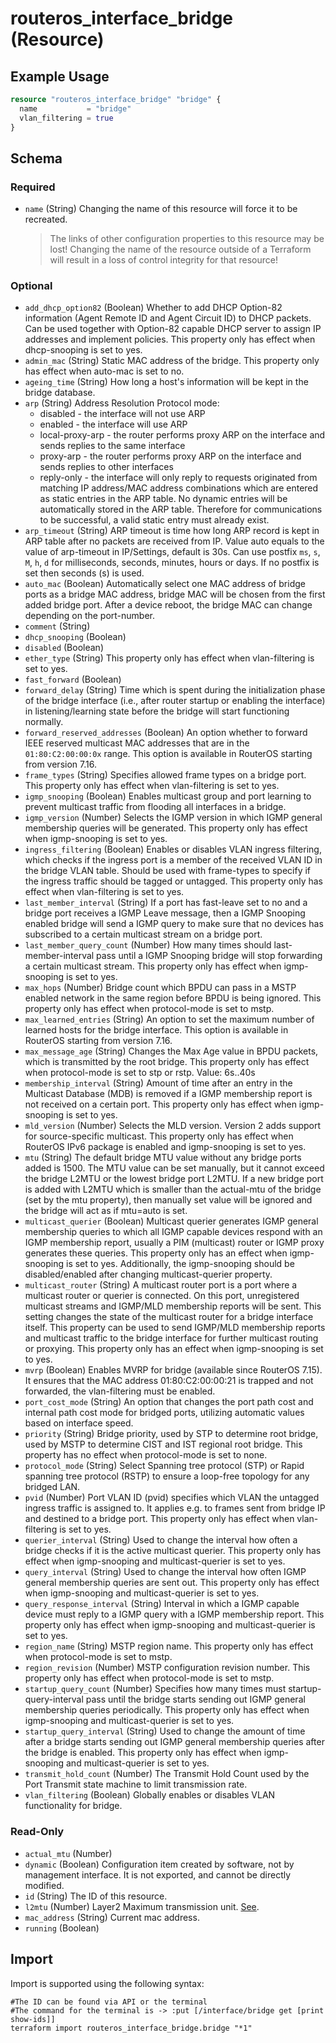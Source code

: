 # routeros_interface_bridge (Resource)


## Example Usage
```terraform
resource "routeros_interface_bridge" "bridge" {
  name           = "bridge"
  vlan_filtering = true
}
```

<!-- schema generated by tfplugindocs -->
## Schema

### Required

- `name` (String) Changing the name of this resource will force it to be recreated.
	> The links of other configuration properties to this resource may be lost!
	> Changing the name of the resource outside of a Terraform will result in a loss of control integrity for that resource!

### Optional

- `add_dhcp_option82` (Boolean) Whether to add DHCP Option-82 information (Agent Remote ID and Agent Circuit ID) to DHCP packets. Can be used together with Option-82 capable DHCP server to assign IP addresses and implement policies. This property only has effect when dhcp-snooping is set to yes.
- `admin_mac` (String) Static MAC address of the bridge. This property only has effect when auto-mac is set to no.
- `ageing_time` (String) How long a host's information will be kept in the bridge database.
- `arp` (String) Address Resolution Protocol mode:
  * disabled - the interface will not use ARP
  * enabled - the interface will use ARP
  * local-proxy-arp - the router performs proxy ARP on the interface and sends replies to the same interface
  * proxy-arp - the router performs proxy ARP on the interface and sends replies to other interfaces
  * reply-only - the interface will only reply to requests originated from matching IP address/MAC address combinations which are entered as static entries in the ARP table. No dynamic entries will be automatically stored in the ARP table. Therefore for communications to be successful, a valid static entry must already exist.
- `arp_timeout` (String) ARP timeout is time how long ARP record is kept in ARP table after no packets are received from IP. Value auto equals to the value of arp-timeout in IP/Settings, default is 30s. Can use postfix `ms`, `s`, `M`, `h`, `d` for milliseconds, seconds, minutes, hours or days. If no postfix is set then seconds (s) is used.
- `auto_mac` (Boolean) Automatically select one MAC address of bridge ports as a bridge MAC address, bridge MAC will be chosen from the first added bridge port. After a device reboot, the bridge MAC can change depending on the port-number.
- `comment` (String)
- `dhcp_snooping` (Boolean)
- `disabled` (Boolean)
- `ether_type` (String) This property only has effect when vlan-filtering is set to yes.
- `fast_forward` (Boolean)
- `forward_delay` (String) Time which is spent during the initialization phase of the bridge interface (i.e., after router startup or enabling the interface) in listening/learning state before the bridge will start functioning normally.
- `forward_reserved_addresses` (Boolean) An option whether to forward IEEE reserved multicast MAC addresses that are in the `01:80:C2:00:00:0x` range. This option is available in RouterOS starting from version 7.16.
- `frame_types` (String) Specifies allowed frame types on a bridge port. This property only has effect when vlan-filtering is set to yes.
- `igmp_snooping` (Boolean) Enables multicast group and port learning to prevent multicast traffic from flooding all interfaces in a bridge.
- `igmp_version` (Number) Selects the IGMP version in which IGMP general membership queries will be generated. This property only has effect when igmp-snooping is set to yes.
- `ingress_filtering` (Boolean) Enables or disables VLAN ingress filtering, which checks if the ingress port is a member of the received VLAN ID in the bridge VLAN table. Should be used with frame-types to specify if the ingress traffic should be tagged or untagged. This property only has effect when vlan-filtering is set to yes.
- `last_member_interval` (String) If a port has fast-leave set to no and a bridge port receives a IGMP Leave message, then a IGMP Snooping enabled bridge will send a IGMP query to make sure that no devices has subscribed to a certain multicast stream on a bridge port.
- `last_member_query_count` (Number) How many times should last-member-interval pass until a IGMP Snooping bridge will stop forwarding a certain multicast stream. This property only has effect when igmp-snooping is set to yes.
- `max_hops` (Number) Bridge count which BPDU can pass in a MSTP enabled network in the same region before BPDU is being ignored. This property only has effect when protocol-mode is set to mstp.
- `max_learned_entries` (String) An option to set the maximum number of learned hosts for the bridge interface. This option is available in RouterOS starting from version 7.16.
- `max_message_age` (String) Changes the Max Age value in BPDU packets, which is transmitted by the root bridge. This property only has effect when protocol-mode is set to stp or rstp. Value: 6s..40s
- `membership_interval` (String) Amount of time after an entry in the Multicast Database (MDB) is removed if a IGMP membership report is not received on a certain port. This property only has effect when igmp-snooping is set to yes.
- `mld_version` (Number) Selects the MLD version. Version 2 adds support for source-specific multicast. This property only has effect when RouterOS IPv6 package is enabled and igmp-snooping is set to yes.
- `mtu` (String) The default bridge MTU value without any bridge ports added is 1500. The MTU value can be set manually, but it cannot exceed the bridge L2MTU or the lowest bridge port L2MTU. If a new bridge port is added with L2MTU which is smaller than the actual-mtu of the bridge (set by the mtu property), then manually set value will be ignored and the bridge will act as if mtu=auto is set.
- `multicast_querier` (Boolean) Multicast querier generates IGMP general membership queries to which all IGMP capable devices respond with an IGMP membership report, usually a PIM (multicast) router or IGMP proxy generates these queries. This property only has an effect when igmp-snooping is set to yes. Additionally, the igmp-snooping should be disabled/enabled after changing multicast-querier property.
- `multicast_router` (String) A multicast router port is a port where a multicast router or querier is connected. On this port, unregistered multicast streams and IGMP/MLD membership reports will be sent. This setting changes the state of the multicast router for a bridge interface itself. This property can be used to send IGMP/MLD membership reports and multicast traffic to the bridge interface for further multicast routing or proxying. This property only has an effect when igmp-snooping is set to yes.
- `mvrp` (Boolean) Enables MVRP for bridge (available since RouterOS 7.15). It ensures that the MAC address 01:80:C2:00:00:21 is trapped and not forwarded, the vlan-filtering must be enabled.
- `port_cost_mode` (String) An option that changes the port path cost and internal path cost mode for bridged ports, utilizing automatic values based on interface speed.
- `priority` (String) Bridge priority, used by STP to determine root bridge, used by MSTP to determine CIST and IST regional root bridge. This property has no effect when protocol-mode is set to none.
- `protocol_mode` (String) Select Spanning tree protocol (STP) or Rapid spanning tree protocol (RSTP) to ensure a loop-free topology for any bridged LAN.
- `pvid` (Number) Port VLAN ID (pvid) specifies which VLAN the untagged ingress traffic is assigned to. It applies e.g. to frames sent from bridge IP and destined to a bridge port. This property only has effect when vlan-filtering is set to yes.
- `querier_interval` (String) Used to change the interval how often a bridge checks if it is the active multicast querier. This property only has effect when igmp-snooping and multicast-querier is set to yes.
- `query_interval` (String) Used to change the interval how often IGMP general membership queries are sent out. This property only has effect when igmp-snooping and multicast-querier is set to yes.
- `query_response_interval` (String) Interval in which a IGMP capable device must reply to a IGMP query with a IGMP membership report. This property only has effect when igmp-snooping and multicast-querier is set to yes.
- `region_name` (String) MSTP region name. This property only has effect when protocol-mode is set to mstp.
- `region_revision` (Number) MSTP configuration revision number. This property only has effect when protocol-mode is set to mstp.
- `startup_query_count` (Number) Specifies how many times must startup-query-interval pass until the bridge starts sending out IGMP general membership queries periodically. This property only has effect when igmp-snooping and multicast-querier is set to yes.
- `startup_query_interval` (String) Used to change the amount of time after a bridge starts sending out IGMP general membership queries after the bridge is enabled. This property only has effect when igmp-snooping and multicast-querier is set to yes.
- `transmit_hold_count` (Number) The Transmit Hold Count used by the Port Transmit state machine to limit transmission rate.
- `vlan_filtering` (Boolean) Globally enables or disables VLAN functionality for bridge.

### Read-Only

- `actual_mtu` (Number)
- `dynamic` (Boolean) Configuration item created by software, not by management interface. It is not exported, and cannot be directly modified.
- `id` (String) The ID of this resource.
- `l2mtu` (Number) Layer2 Maximum transmission unit. [See](https://wiki.mikrotik.com/wiki/Maximum_Transmission_Unit_on_RouterBoards).
- `mac_address` (String) Current mac address.
- `running` (Boolean)

## Import
Import is supported using the following syntax:
```shell
#The ID can be found via API or the terminal
#The command for the terminal is -> :put [/interface/bridge get [print show-ids]]
terraform import routeros_interface_bridge.bridge "*1"
```
